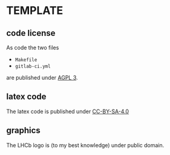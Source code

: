 # TEMPLATE

## code license

As code the two files
 - `Makefile`
 - `gitlab-ci.yml`

are published under [AGPL 3](AGPL.txt).

## latex code

The latex code is published under [CC-BY-SA-4.0](CC-BY-SA.txt)

## graphics

The LHCb logo is (to my best knowledge) under public domain.
